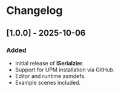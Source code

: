 # Changelog

## [1.0.0] - 2025-10-06
### Added
- Initial release of **ISerialzier**.
- Support for UPM installation via GitHub.
- Editor and runtime asmdefs.
- Example scenes included.